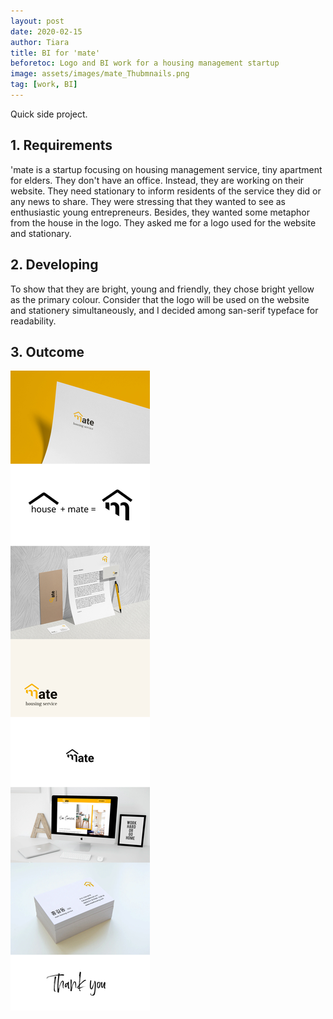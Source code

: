 ```yaml
---
layout: post
date: 2020-02-15
author: Tiara
title: BI for 'mate'
beforetoc: Logo and BI work for a housing management startup
image: assets/images/mate_Thubmnails.png
tag: [work, BI]
---
```


Quick side project.


## 1. Requirements
'mate is a startup focusing on housing management service, tiny apartment for elders. They don't have an office. Instead, they are working on their website. They need stationary to inform residents of the service they did or any news to share. They were stressing that they wanted to see as enthusiastic young entrepreneurs. Besides, they wanted some metaphor from the house in the logo. They asked me for a logo used for the website and stationary.

## 2. Developing
To show that they are bright, young and friendly, they chose bright yellow as the primary colour. Consider that the logo will be used on the website and stationery simultaneously, and I decided among san-serif typeface for readability.

## 3. Outcome
![mate mockups](/assets/images/mate_showcase.jpg)
